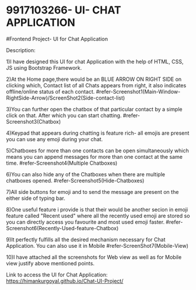 # 9917103266- UI- CHAT APPLICATION
#Frontend Project- UI for Chat Application

Description:

1)I have designed this UI for chat Application with the help of HTML, CSS, JS using Bootstrap Framework.

2)At the Home page,there would be an BLUE ARROW ON RIGHT SIDE on clicking which, Contact list of all Chats appears from right, it also indicates offline/online status of each contact.     #refer-Screenshot1(Main-Window-RightSide-Arrow)/ScreenShot2(Side-contact-list)

3)You can further open the chatbox of that particular contact by a simple click on that. After which you can start chatting.    #refer-Screenshot3(Chatbox)

4)Keypad that appears during chatting is feature rich- all emojis are present you can use any emoji during your chat.

5)Chatboxes for more than one contacts can be open simultaneously which means you can append messages for more than one contact at the same time. 
       #refer-Screenshot4(Multiple Chatboxes)

6)You can also hide any of the Chatboxes when there are multiple chatboxes opened.     #refer-Screenshot5(Hide-Chatboxes)

7)All side buttons for emoji and to send the message are present on the either side of typing bar. 

8)One useful feature i provide is that their would be another secion in emoji feature called "Recent used" where all the recently used emoji are stored so you can directly 
  access you favourite and most used emoji faster.     #refer-Screenshot6(Recently-Used-feature-Chatbox)

9)It perfectly fulfills all the desired mechanism necessary for Chat Application. You can also use it in Mobile    #refer-ScreenShot7(Mobile-View)

10)I have attached all the screenshots for Web view as well as for Mobile view justify above mentioned points.


Link to access the UI for Chat Application: https://himankurgoyal.github.io/Chat-UI-Project/
